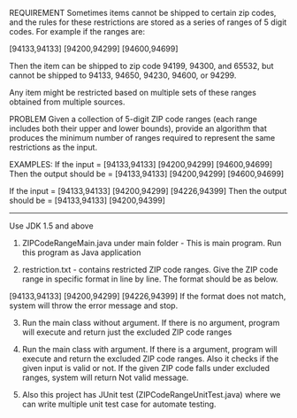 REQUIREMENT
Sometimes items cannot be shipped to certain zip codes, and the rules for these restrictions are stored as a series of ranges of 5 digit codes. For example if the ranges are:

[94133,94133] [94200,94299] [94600,94699]

Then the item can be shipped to zip code 94199, 94300, and 65532, but cannot be shipped to 94133, 94650, 94230, 94600, or 94299.

Any item might be restricted based on multiple sets of these ranges obtained from multiple sources.

PROBLEM
Given a collection of 5-digit ZIP code ranges (each range includes both their upper and lower bounds), provide an algorithm that produces 
the minimum number of ranges required to represent the same restrictions as the input.

EXAMPLES:
If the input = [94133,94133] [94200,94299] [94600,94699]
Then the output should be = [94133,94133] [94200,94299] [94600,94699]

If the input = [94133,94133] [94200,94299] [94226,94399] 
Then the output should be = [94133,94133] [94200,94399]

----------------------------------------------------------------------------------------------------------------------------------------------------------------------------------------------------
Use JDK 1.5 and above

1) ZIPCodeRangeMain.java under main folder - This is main program. Run this program as Java application

2) restriction.txt - contains restricted ZIP code ranges. Give the ZIP code range in specific format in line by line. The format should be as below. 

[94133,94133]
[94200,94299]
[94226,94399]
If the format does not match, system will throw the error message and stop. 

3) Run the main class without argument. If there is no argument, program will execute and return just the excluded ZIP code ranges

4) Run the main class with argument. If there is a argument, program will execute and return the excluded ZIP code ranges. 
Also it checks if the given input is valid or not. If the given ZIP code falls under excluded ranges, system will return Not valid message.

5) Also this project has JUnit test (ZIPCodeRangeUnitTest.java) where we can write multiple unit test case for automate testing.
